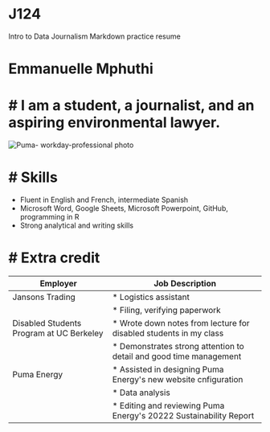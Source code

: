 # J124
Intro to Data Journalism Markdown practice resume 

# Emmanuelle Mphuthi
# # I am a student, a journalist, and an aspiring environmental lawyer.
![Puma- workday-professional photo ](https://github.com/ManuMphuthi/J124/assets/140004593/4bbb03ae-f241-4f56-923a-dfee0783463f)
# # Skills
* Fluent in English and French, intermediate Spanish
* Microsoft Word, Google Sheets, Microsoft Powerpoint, GitHub, programming in R
* Strong analytical and writing skills 

# # Extra credit
| Employer | Job Description|
| --------------- | --------------- | 
| Jansons Trading  | * Logistics assistant                  |
|                  | * Filing, verifying paperwork          |
| Disabled Students Program at UC Berkeley  | * Wrote down notes from lecture for disabled students in my class|
|                                           | * Demonstrates strong attention to detail and good time management|
| Puma Energy                               | * Assisted in designing Puma Energy's new website cnfiguration
|                                           | * Data analysis 
|                                           | * Editing and reviewing Puma Energy's 20222 Sustainability Report| 

